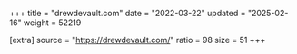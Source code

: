 +++
title = "drewdevault.com"
date = "2022-03-22"
updated = "2025-02-16"
weight = 52219

[extra]
source = "https://drewdevault.com/"
ratio = 98
size = 51
+++
